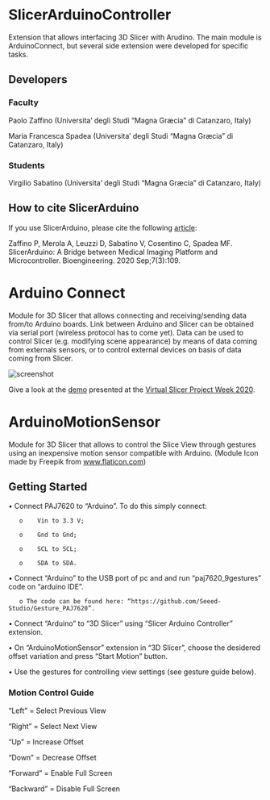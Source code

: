 # SlicerArduinoController

Extension that allows interfacing 3D Slicer with Arudino.
The main module is ArduinoConnect, but several side extension were developed for specific tasks.

## Developers

### Faculty

Paolo Zaffino (Universita’ degli Studi “Magna Græcia” di Catanzaro, Italy)

Maria Francesca Spadea (Universita’ degli Studi “Magna Græcia” di Catanzaro, Italy)

### Students

Virgilio Sabatino (Universita’ degli Studi “Magna Græcia” di Catanzaro, Italy)

## How to cite SlicerArduino
If you use SlicerArduino, please cite the following [article](https://www.mdpi.com/2306-5354/7/3/109):

Zaffino P, Merola A, Leuzzi D, Sabatino V, Cosentino C, Spadea MF.
SlicerArduino: A Bridge between Medical Imaging Platform and Microcontroller.
Bioengineering. 2020 Sep;7(3):109.

# Arduino Connect

Module for 3D Slicer that allows connecting and receiving/sending data from/to Arduino boards.
Link between Arduino and Slicer can be obtained via serial port (wireless protocol has to come yet).
Data can be used to control Slicer (e.g. modifying scene appearance) by means of data coming from externals sensors, or to control external devices on basis of data coming from Slicer.

![screenshot](https://raw.githubusercontent.com/pzaffino/SlicerArduinoController/master/ArduinoController_screenshot.png)

Give a look at the [demo](https://youtu.be/8R6LfBqHNPY) presented at the [Virtual Slicer Project Week 2020](https://projectweek.na-mic.org/PW34_2020_Virtual/).


# ArduinoMotionSensor

Module for 3D Slicer that allows to control the Slice View through gestures using an inexpensive motion sensor compatible with Arduino.
(Module Icon made by Freepik from www.flaticon.com)


## Getting Started

•	Connect PAJ7620 to “Arduino”. To do this simply connect:

       o	Vin to 3.3 V;
  
       o	Gnd to Gnd;
  
       o	SCL to SCL; 
  
       o	SDA to SDA.
  
•	Connect “Arduino” to the USB port of pc and and run “paj7620_9gestures” code on “arduino IDE”. 

       o The code can be found here: “https://github.com/Seeed-Studio/Gesture_PAJ7620”.
  
•	Connect “Arduino” to “3D Slicer” using “Slicer Arduino Controller” extension.

•	On “ArduinoMotionSensor” extension in “3D Slicer”, choose the desidered offset variation and press “Start Motion” button.

•	Use the gestures for controlling view settings (see gesture guide below).

### Motion Control Guide

“Left” = Select Previous View

“Right” = Select Next View

“Up” = Increase Offset

“Down” = Decrease Offset

“Forward” = Enable Full Screen

“Backward” = Disable Full Screen
